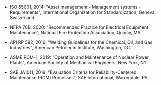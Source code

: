 -	ISO 55001, 2014: "Asset management - Management systems - Requirements", International Organization for Standardization, Geneva, Switzerland.
	
-	NFPA 70B, 2020: "Recommended Practice for Electrical Equipment Maintenance", National Fire Protection Association, Quincy, MA.
	
-	API RP 582, 2016: "Welding Guidelines for the Chemical, Oil, and Gas Industries", American Petroleum Institute, Washington, DC.
	
-	ASME POM-1, 2019: "Operation and Maintenance of Nuclear Power Plants", American Society of Mechanical Engineers, New York, NY.
	
-	SAE JA1011, 2019: "Evaluation Criteria for Reliability-Centered Maintenance (RCM) Processes", SAE International, Warrendale, PA.